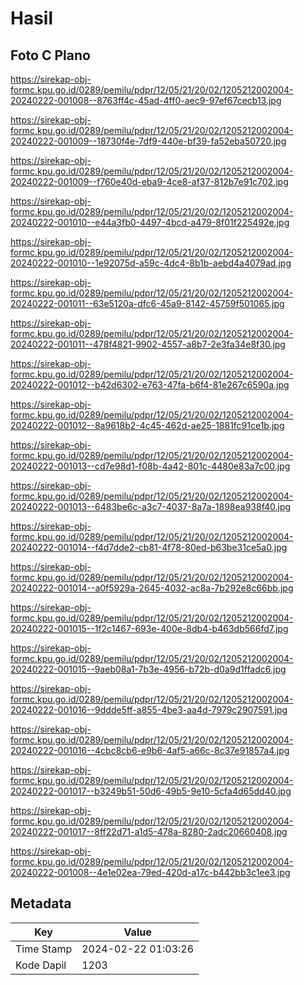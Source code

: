 # Hasil

## Foto C Plano

https://sirekap-obj-formc.kpu.go.id/0289/pemilu/pdpr/12/05/21/20/02/1205212002004-20240222-001008--8763ff4c-45ad-4ff0-aec9-97ef67cecb13.jpg

https://sirekap-obj-formc.kpu.go.id/0289/pemilu/pdpr/12/05/21/20/02/1205212002004-20240222-001009--18730f4e-7df9-440e-bf39-fa52eba50720.jpg

https://sirekap-obj-formc.kpu.go.id/0289/pemilu/pdpr/12/05/21/20/02/1205212002004-20240222-001009--f760e40d-eba9-4ce8-af37-812b7e91c702.jpg

https://sirekap-obj-formc.kpu.go.id/0289/pemilu/pdpr/12/05/21/20/02/1205212002004-20240222-001010--e44a3fb0-4497-4bcd-a479-8f01f225492e.jpg

https://sirekap-obj-formc.kpu.go.id/0289/pemilu/pdpr/12/05/21/20/02/1205212002004-20240222-001010--1e92075d-a59c-4dc4-8b1b-aebd4a4079ad.jpg

https://sirekap-obj-formc.kpu.go.id/0289/pemilu/pdpr/12/05/21/20/02/1205212002004-20240222-001011--63e5120a-dfc6-45a9-8142-45759f501065.jpg

https://sirekap-obj-formc.kpu.go.id/0289/pemilu/pdpr/12/05/21/20/02/1205212002004-20240222-001011--478f4821-9902-4557-a8b7-2e3fa34e8f30.jpg

https://sirekap-obj-formc.kpu.go.id/0289/pemilu/pdpr/12/05/21/20/02/1205212002004-20240222-001012--b42d6302-e763-47fa-b6f4-81e267c6590a.jpg

https://sirekap-obj-formc.kpu.go.id/0289/pemilu/pdpr/12/05/21/20/02/1205212002004-20240222-001012--8a9618b2-4c45-462d-ae25-1881fc91ce1b.jpg

https://sirekap-obj-formc.kpu.go.id/0289/pemilu/pdpr/12/05/21/20/02/1205212002004-20240222-001013--cd7e98d1-f08b-4a42-801c-4480e83a7c00.jpg

https://sirekap-obj-formc.kpu.go.id/0289/pemilu/pdpr/12/05/21/20/02/1205212002004-20240222-001013--6483be6c-a3c7-4037-8a7a-1898ea938f40.jpg

https://sirekap-obj-formc.kpu.go.id/0289/pemilu/pdpr/12/05/21/20/02/1205212002004-20240222-001014--f4d7dde2-cb81-4f78-80ed-b63be31ce5a0.jpg

https://sirekap-obj-formc.kpu.go.id/0289/pemilu/pdpr/12/05/21/20/02/1205212002004-20240222-001014--a0f5929a-2645-4032-ac8a-7b292e8c66bb.jpg

https://sirekap-obj-formc.kpu.go.id/0289/pemilu/pdpr/12/05/21/20/02/1205212002004-20240222-001015--1f2c1467-693e-400e-8db4-b463db566fd7.jpg

https://sirekap-obj-formc.kpu.go.id/0289/pemilu/pdpr/12/05/21/20/02/1205212002004-20240222-001015--9aeb08a1-7b3e-4956-b72b-d0a9d1ffadc6.jpg

https://sirekap-obj-formc.kpu.go.id/0289/pemilu/pdpr/12/05/21/20/02/1205212002004-20240222-001016--9ddde5ff-a855-4be3-aa4d-7979c2907591.jpg

https://sirekap-obj-formc.kpu.go.id/0289/pemilu/pdpr/12/05/21/20/02/1205212002004-20240222-001016--4cbc8cb6-e9b6-4af5-a66c-8c37e91857a4.jpg

https://sirekap-obj-formc.kpu.go.id/0289/pemilu/pdpr/12/05/21/20/02/1205212002004-20240222-001017--b3249b51-50d6-49b5-9e10-5cfa4d65dd40.jpg

https://sirekap-obj-formc.kpu.go.id/0289/pemilu/pdpr/12/05/21/20/02/1205212002004-20240222-001017--8ff22d71-a1d5-478a-8280-2adc20660408.jpg

https://sirekap-obj-formc.kpu.go.id/0289/pemilu/pdpr/12/05/21/20/02/1205212002004-20240222-001008--4e1e02ea-79ed-420d-a17c-b442bb3c1ee3.jpg


## Metadata

| Key        | Value               |
| ---------- | ------------------- |
| Time Stamp | 2024-02-22 01:03:26 |
| Kode Dapil | 1203                |



